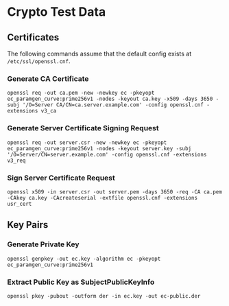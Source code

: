 # Crypto Test Data

## Certificates

The following commands assume that the default config exists at
`/etc/ssl/openssl.cnf`.

### Generate CA Certificate

```
openssl req -out ca.pem -new -newkey ec -pkeyopt ec_paramgen_curve:prime256v1 -nodes -keyout ca.key -x509 -days 3650 -subj '/O=Server CA/CN=ca.server.example.com' -config openssl.cnf -extensions v3_ca
```

### Generate Server Certificate Signing Request

```
openssl req -out server.csr -new -newkey ec -pkeyopt ec_paramgen_curve:prime256v1 -nodes -keyout server.key -subj '/O=Server/CN=server.example.com' -config openssl.cnf -extensions v3_req
```

### Sign Server Certificate Request

```
openssl x509 -in server.csr -out server.pem -days 3650 -req -CA ca.pem -CAkey ca.key -CAcreateserial -extfile openssl.cnf -extensions usr_cert
```

## Key Pairs

### Generate Private Key

```
openssl genpkey -out ec.key -algorithm ec -pkeyopt ec_paramgen_curve:prime256v1
```

### Extract Public Key as SubjectPublicKeyInfo

```
openssl pkey -pubout -outform der -in ec.key -out ec-public.der
```
